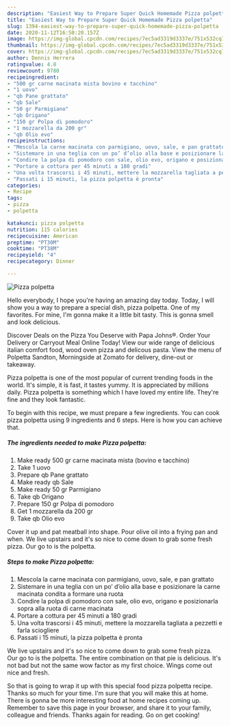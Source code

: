 ```yaml
---
description: "Easiest Way to Prepare Super Quick Homemade Pizza polpetta"
title: "Easiest Way to Prepare Super Quick Homemade Pizza polpetta"
slug: 1394-easiest-way-to-prepare-super-quick-homemade-pizza-polpetta
date: 2020-11-12T16:50:20.157Z
image: https://img-global.cpcdn.com/recipes/7ec5ad3319d3337e/751x532cq70/pizza-polpetta-recipe-main-photo.jpg
thumbnail: https://img-global.cpcdn.com/recipes/7ec5ad3319d3337e/751x532cq70/pizza-polpetta-recipe-main-photo.jpg
cover: https://img-global.cpcdn.com/recipes/7ec5ad3319d3337e/751x532cq70/pizza-polpetta-recipe-main-photo.jpg
author: Dennis Herrera
ratingvalue: 4.8
reviewcount: 9780
recipeingredient:
- "500 gr carne macinata mista bovino e tacchino"
- "1 uovo"
- "qb Pane grattato"
- "qb Sale"
- "50 gr Parmigiano"
- "qb Origano"
- "150 gr Polpa di pomodoro"
- "1 mozzarella da 200 gr"
- "qb Olio evo"
recipeinstructions:
- "Mescola la carne macinata con parmigiano, uovo, sale, e pan grattato"
- "Sistemare in una teglia con un po’ d’olio alla base e posizionare la carne macinata condita a formare una ruota"
- "Condire la polpa di pomodoro con sale, olio evo, origano e posizionarla sopra alla ruota di carne macinata"
- "Portare a cottura per 45 minuti a 180 gradi"
- "Una volta trascorsi i 45 minuti, mettere la mozzarella tagliata a pezzetti e farla sciogliere"
- "Passati i 15 minuti, la pizza polpetta è pronta"
categories:
- Recipe
tags:
- pizza
- polpetta

katakunci: pizza polpetta 
nutrition: 115 calories
recipecuisine: American
preptime: "PT30M"
cooktime: "PT38M"
recipeyield: "4"
recipecategory: Dinner

---
```



![Pizza polpetta](https://img-global.cpcdn.com/recipes/7ec5ad3319d3337e/751x532cq70/pizza-polpetta-recipe-main-photo.jpg)

Hello everybody, I hope you're having an amazing day today. Today, I will show you a way to prepare a special dish, pizza polpetta. One of my favorites. For mine, I'm gonna make it a little bit tasty. This is gonna smell and look delicious.

Discover Deals on the Pizza You Deserve with Papa Johns®. Order Your Delivery or Carryout Meal Online Today! View our wide range of delicious italian comfort food, wood oven pizza and delicous pasta. View the menu of Polpetta Sandton, Morningside at Zomato for delivery, dine-out or takeaway.

Pizza polpetta is one of the most popular of current trending foods in the world. It's simple, it is fast, it tastes yummy. It is appreciated by millions daily. Pizza polpetta is something which I have loved my entire life. They're fine and they look fantastic.


To begin with this recipe, we must prepare a few ingredients. You can cook pizza polpetta using 9 ingredients and 6 steps. Here is how you can achieve that.

<!--inarticleads1-->

##### The ingredients needed to make Pizza polpetta:

1. Make ready 500 gr carne macinata mista (bovino e tacchino)
1. Take 1 uovo
1. Prepare qb Pane grattato
1. Make ready qb Sale
1. Make ready 50 gr Parmigiano
1. Take qb Origano
1. Prepare 150 gr Polpa di pomodoro
1. Get 1 mozzarella da 200 gr
1. Take qb Olio evo


Cover it up and pat meatball into shape. Pour olive oil into a frying pan and when. We live upstairs and it&#39;s so nice to come down to grab some fresh pizza. Our go to is the polpetta. 

<!--inarticleads2-->

##### Steps to make Pizza polpetta:

1. Mescola la carne macinata con parmigiano, uovo, sale, e pan grattato
1. Sistemare in una teglia con un po’ d’olio alla base e posizionare la carne macinata condita a formare una ruota
1. Condire la polpa di pomodoro con sale, olio evo, origano e posizionarla sopra alla ruota di carne macinata
1. Portare a cottura per 45 minuti a 180 gradi
1. Una volta trascorsi i 45 minuti, mettere la mozzarella tagliata a pezzetti e farla sciogliere
1. Passati i 15 minuti, la pizza polpetta è pronta


We live upstairs and it&#39;s so nice to come down to grab some fresh pizza. Our go to is the polpetta. The entire combination on that pie is delicious. It&#39;s not bad but not the same wow factor as my first choice. Wings come out nice and fresh. 

So that is going to wrap it up with this special food pizza polpetta recipe. Thanks so much for your time. I'm sure that you will make this at home. There is gonna be more interesting food at home recipes coming up. Remember to save this page in your browser, and share it to your family, colleague and friends. Thanks again for reading. Go on get cooking!
